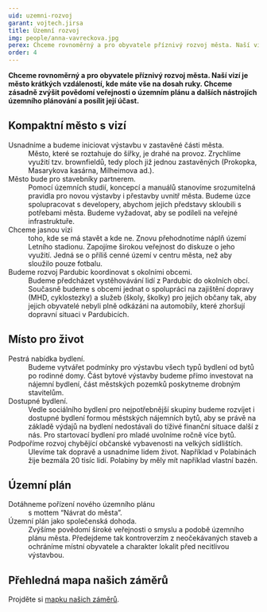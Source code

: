 ```yaml
---
uid: uzemni-rozvoj
garant: vojtech.jirsa
title: Územní rozvoj
img: people/anna-vavreckova.jpg
perex: Chceme rovnoměrný a pro obyvatele příznivý rozvoj města. Naší vizí je město krátkých vzdáleností, kde máte vše na dosah ruky.
order: 4
---
```


**Chceme rovnoměrný a pro obyvatele příznivý rozvoj města. Naší vizí je město krátkých vzdáleností, kde máte vše na dosah ruky.  Chceme zásadně zvýšit povědomí veřejnosti o územním plánu a dalších nástrojích územního plánování a posílit její účast.**

## Kompaktní město s vizí

<dl class="c-program-key-point-list">
    <dt>Usnadníme a budeme iniciovat výstavbu v zastavěné části města.</dt>
    <dd>Město, které se roztahuje do šířky, je drahé na provoz. Zrychlíme využití tzv. brownfieldů, tedy ploch již jednou zastavěných (Prokopka, Masarykova kasárna, Milheimova ad.).</dd>
    <dt>Město bude pro stavebníky partnerem.</dt>
    <dd>Pomocí územních studií, koncepcí a manuálů stanovíme srozumitelná pravidla pro novou výstavby i přestavby uvnitř města. Budeme úzce spolupracovat s developery, abychom jejich představy skloubili s potřebami města. Budeme vyžadovat, aby se podíleli na veřejné infrastruktuře.</dd>
    <dt>Chceme jasnou vizi</dt>
    <dd>toho, kde se má stavět a kde ne. Znovu přehodnotíme náplň území Letního stadionu. Zapojíme širokou veřejnost do diskuze o jeho využití. Jedná se o příliš cenné území v centru města, než aby sloužilo pouze fotbalu.</dd>
    <dt>Budeme rozvoj Pardubic koordinovat s okolními obcemi.</dt>
    <dd>Budeme předcházet vystěhovávání lidí z Pardubic do okolních obcí. Současně budeme s obcemi jednat o spolupráci na zajištění dopravy (MHD, cyklostezky) a služeb (školy, školky) pro jejich občany tak, aby jejich obyvatelé nebyli plně odkázáni na automobily, které zhoršují dopravní situaci v Pardubicích.</dd>
</dl>

## Místo pro život

<dl class="c-program-key-point-list">
    <dt>Pestrá nabídka bydlení.</dt>
    <dd>Budeme vytvářet podmínky pro výstavbu všech typů bydlení od bytů po rodinné domy. Část bytové výstavby budeme přímo investovat na nájemní bydlení, část městských pozemků poskytneme drobným stavitelům.</dd>
    <dt>Dostupné bydlení.</dt>
    <dd>Vedle sociálního bydlení pro nejpotřebnější skupiny budeme rozvíjet i dostupné bydlení formou městských nájemních bytů, aby se právě na základě výdajů na bydlení nedostávali do tíživé finanční situace další z nás. Pro startovací bydlení pro mladé uvolníme ročně více bytů.</dd>
    <dt>Podpoříme rozvoj chybějící občanské vybavenosti na velkých sídlištích.</dt>
    <dd>Ulevíme tak dopravě a usnadníme lidem život. Například v Polabinách žije bezmála 20 tisíc lidí. Polabiny by měly mít například vlastní bazén.</dd>
</dl>

## Územní plán

<dl class="c-program-key-point-list">
    <dt>Dotáhneme pořízení nového územního plánu</dt>
    <dd>s mottem “Návrat do města”.</dd>
    <dt>Územní plán jako společenská dohoda.</dt>
    <dd>Zvýšíme povědomí široké veřejnosti o smyslu a podobě územního plánu města. Předejdeme tak kontroverzím z neočekávaných staveb a ochráníme místní obyvatele a charakter lokalit před necitlivou výstavbou.</dd>
</dl>

## Přehledná mapa našich záměrů

Projděte si <a href="https://drive.google.com/open?id=12ZdsIK1_ScKE6PpIylp-4YccnOgcsr_n&usp=sharing" target="_blank" title="Mapka pirátských záměrů">mapku našich záměrů</a>.

